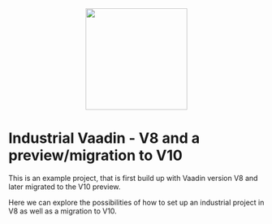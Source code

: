 <center>
<a href="https://vaadin.com">
 <img src="https://vaadin.com/images/hero-reindeer.svg" width="200" height="200" /></a>
</center>


# Industrial Vaadin - V8 and a preview/migration to V10
This is an example project, that is first build up with Vaadin version V8
and later migrated to the V10 preview.

Here we can explore the possibilities of how to set up an industrial project in V8 
as well as a migration to V10.

